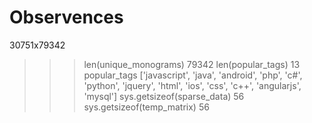 # Observences 


30751x79342

>>> len(unique_monograms)
79342
>>> len(popular_tags)
13
>>> popular_tags
['javascript', 'java', 'android', 'php', 'c#', 'python', 'jquery', 'html', 'ios', 'css', 'c++', 'angularjs', 'mysql']
>>> sys.getsizeof(sparse_data)
56
>>> sys.getsizeof(temp_matrix)
56

